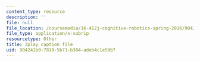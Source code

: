 ```yaml
---
content_type: resource
description: ''
file: null
file_location: /coursemedia/16-412j-cognitive-robotics-spring-2016/904241b078195b71b304adeb4c1e59b7_xmImNoDc9Z4.vtt
file_type: application/x-subrip
resourcetype: Other
title: 3play caption file
uid: 904241b0-7819-5b71-b304-adeb4c1e59b7
---
```

